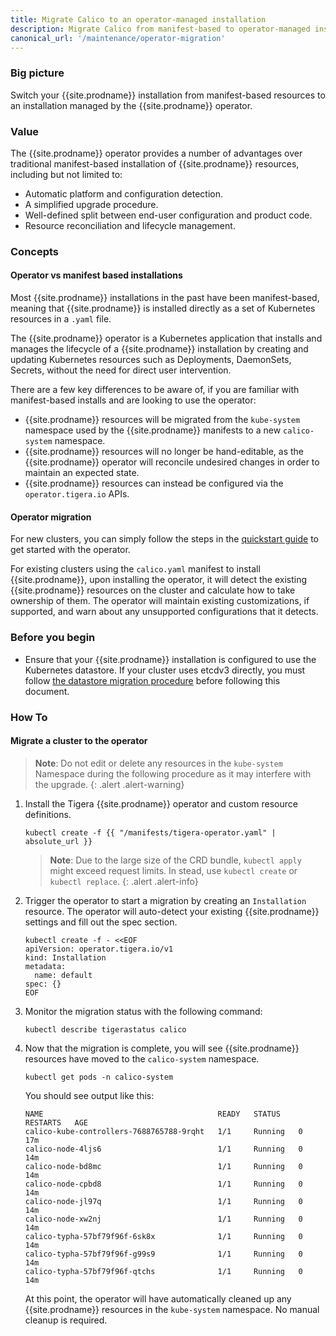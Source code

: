 ```yaml
---
title: Migrate Calico to an operator-managed installation
description: Migrate Calico from manifest-based to operator-managed installation
canonical_url: '/maintenance/operator-migration'
---
```


### Big picture

Switch your {{site.prodname}} installation from manifest-based resources to an installation managed by the {{site.prodname}} operator.

### Value

The {{site.prodname}} operator provides a number of advantages over traditional manifest-based installation of {{site.prodname}} resources, including but not limited to:

- Automatic platform and configuration detection.
- A simplified upgrade procedure.
- Well-defined split between end-user configuration and product code.
- Resource reconciliation and lifecycle management.

### Concepts

#### Operator vs manifest based installations

Most {{site.prodname}} installations in the past have been manifest-based, meaning that {{site.prodname}} is installed directly as a set of Kubernetes resources in a `.yaml` file.

The {{site.prodname}} operator is a Kubernetes application that installs and manages the lifecycle of a {{site.prodname}} installation by creating and updating Kubernetes resources 
such as Deployments, DaemonSets, Secrets, without the need for direct user intervention.

There are a few key differences to be aware of, if you are familiar with manifest-based installs and are looking to use the operator:

- {{site.prodname}} resources will be migrated from the `kube-system` namespace used by the {{site.prodname}} manifests to a new `calico-system` namespace.
- {{site.prodname}} resources will no longer be hand-editable, as the {{site.prodname}} operator will reconcile undesired changes in order to maintain an expected state.
- {{site.prodname}} resources can instead be configured via the `operator.tigera.io` APIs.

#### Operator migration

For new clusters, you can simply follow the steps in the [quickstart guide]({{site.baseurl}}/getting-started/kubernetes/quickstart) to get started with the operator.

For existing clusters using the `calico.yaml` manifest to install {{site.prodname}}, upon installing the operator, it will detect the existing {{site.prodname}} resources on the cluster
and calculate how to take ownership of them. The operator will maintain existing customizations, if supported, and warn about any unsupported configurations that it detects.

### Before you begin

- Ensure that your {{site.prodname}} installation is configured to use the Kubernetes datastore. If your cluster uses etcdv3 directly, you must follow [the datastore migration procedure]({{site.baseurl}}/maintenance/datastore-migration) before following this document.

### How To

#### Migrate a cluster to the operator 

> **Note**: Do not edit or delete any resources in the `kube-system` Namespace during the following procedure as it may interfere with the upgrade.
{: .alert .alert-warning}

1. Install the Tigera {{site.prodname}} operator and custom resource definitions.

   ```
   kubectl create -f {{ "/manifests/tigera-operator.yaml" | absolute_url }}
   ```
   
   > **Note**: Due to the large size of the CRD bundle, `kubectl apply` might exceed request limits. In stead, use `kubectl create` or `kubectl replace`.
   {: .alert .alert-info}

1. Trigger the operator to start a migration by creating an `Installation` resource. The operator will auto-detect your existing {{site.prodname}} settings and fill out the spec section.

   ```
   kubectl create -f - <<EOF
   apiVersion: operator.tigera.io/v1
   kind: Installation
   metadata:
     name: default
   spec: {}
   EOF
   ```

1. Monitor the migration status with the following command:

   ```
   kubectl describe tigerastatus calico
   ```

1. Now that the migration is complete, you will see {{site.prodname}} resources have moved to the `calico-system` namespace.

   ```
   kubectl get pods -n calico-system
   ```

   You should see output like this:

   ```
   NAME                                       READY   STATUS    RESTARTS   AGE
   calico-kube-controllers-7688765788-9rqht   1/1     Running   0          17m
   calico-node-4ljs6                          1/1     Running   0          14m
   calico-node-bd8mc                          1/1     Running   0          14m
   calico-node-cpbd8                          1/1     Running   0          14m
   calico-node-jl97q                          1/1     Running   0          14m
   calico-node-xw2nj                          1/1     Running   0          14m
   calico-typha-57bf79f96f-6sk8x              1/1     Running   0          14m
   calico-typha-57bf79f96f-g99s9              1/1     Running   0          14m
   calico-typha-57bf79f96f-qtchs              1/1     Running   0          14m
   ```

   At this point, the operator will have automatically cleaned up any {{site.prodname}} resources in the `kube-system` namespace. No manual cleanup is required.
